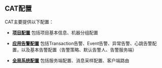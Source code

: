 ## CAT配置

CAT主要提供以下配置：

- **[项目配置](project.md)**    包括项目基本信息、机器分组配置

- **[应用告警配置](alarm.md)**    包括Transaction告警、Event告警、异常告警、心跳告警配置，以及基本告警配置（告警策略、默认告警人、告警服务端）

- **[全局系统配置](global.md)**    包括服务端配置、消息采样配置、客户端路由
